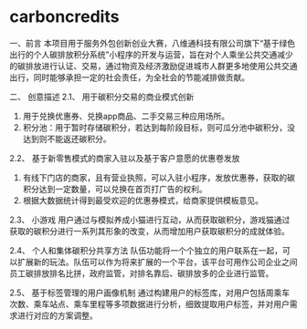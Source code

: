 # carboncredits
一、前言
  本项目用于服务外包创新创业大赛，八维通科技有限公司旗下“基于绿色出行的个人碳排放积分系统”小程序的开发与运营，旨在对个人乘坐公共交通减少的碳排放进行认证、交易，通过物资及经济激励促进城市人群更多地使用公共交通出行，同时能够承担一定的社会责任，为全社会的节能减排做贡献。

二、	创意描述
2.1、 用于碳积分交易的商业模式创新
  1.	用于兑换优惠券、兑换app商品、二手交易三种应用场所。
  2.	积分池：用于暂时存储碳积分，若达到每阶段目标，则可瓜分池中碳积分，没达到则不能返还碳积分。
  
2.2、	基于新零售模式的商家入驻以及基于客户意愿的优惠卷发放
  1.	有线下门店的商家，且有营业执照，可以入驻小程序，发放优惠券，获取的碳积分达到一定数量，可以兑换在首页打广告的权利。
  2.	根据大数据统计得到最受欢迎的优惠券模式，给商家提供模板意见。
  
2.3、	小游戏
  用户通过与模拟养成小猫进行互动，从而获取碳积分，游戏猫通过获取的碳积分进行一系列其形象的改变，从而增加用户获取碳积分的成就体验。
    
2.4、	个人和集体碳积分共享方法
  队伍功能将一个个独立的用户联系在一起，可以扩展新的玩法。队伍可以作为将来扩展的一个平台，该平台可用作公司企业之间员工碳排放排名比拼，政府监管，对排名靠后、碳排放多的企业进行监管。
 
2.5、	基于标签管理的用户画像机制
  通过构建用户的标签库，对用户包括周乘车次数、乘车站点、乘车里程等多项数据进行分析，细致提取用户标签，并对用户需求进行对应的方案调整。
